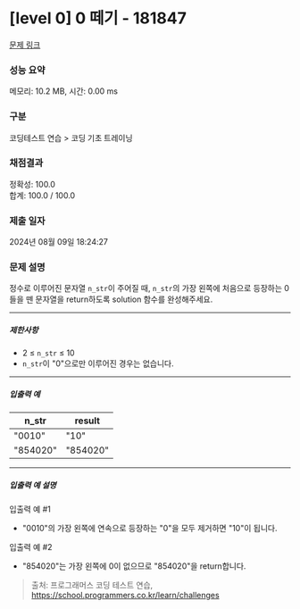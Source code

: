 # [level 0] 0 떼기 - 181847 

[문제 링크](https://school.programmers.co.kr/learn/courses/30/lessons/181847) 

### 성능 요약

메모리: 10.2 MB, 시간: 0.00 ms

### 구분

코딩테스트 연습 > 코딩 기초 트레이닝

### 채점결과

정확성: 100.0<br/>합계: 100.0 / 100.0

### 제출 일자

2024년 08월 09일 18:24:27

### 문제 설명

<p>정수로 이루어진 문자열 <code>n_str</code>이 주어질 때, <code>n_str</code>의 가장 왼쪽에 처음으로 등장하는 0들을 뗀 문자열을 return하도록 solution 함수를 완성해주세요.</p>

<hr>

<h5>제한사항</h5>

<ul>
<li>2 ≤ <code>n_str</code> ≤ 10</li>
<li><code>n_str</code>이 "0"으로만 이루어진 경우는 없습니다.</li>
</ul>

<hr>

<h5>입출력 예</h5>
<table class="table">
        <thead><tr>
<th>n_str</th>
<th>result</th>
</tr>
</thead>
        <tbody><tr>
<td>"0010"</td>
<td>"10"</td>
</tr>
<tr>
<td>"854020"</td>
<td>"854020"</td>
</tr>
</tbody>
      </table>
<hr>

<h5>입출력 예 설명</h5>

<p>입출력 예 #1</p>

<ul>
<li>"0010"의 가장 왼쪽에 연속으로 등장하는 "0"을 모두 제거하면 "10"이 됩니다.</li>
</ul>

<p>입출력 예 #2</p>

<ul>
<li>"854020"는 가장 왼쪽에 0이 없으므로 "854020"을 return합니다.</li>
</ul>


> 출처: 프로그래머스 코딩 테스트 연습, https://school.programmers.co.kr/learn/challenges